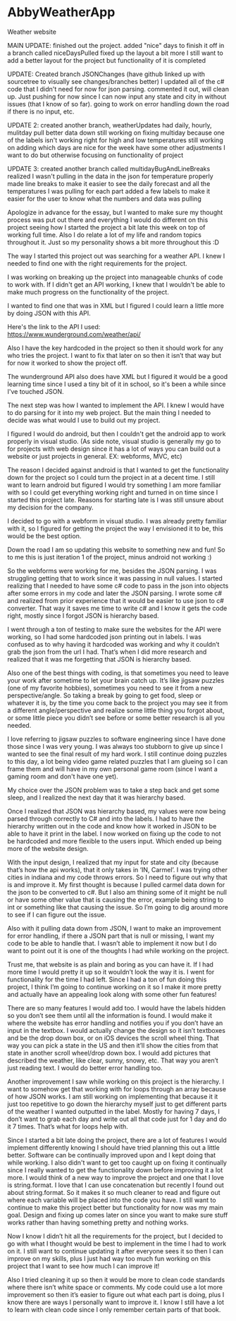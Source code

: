 # AbbyWeatherApp
Weather website

MAIN UPDATE:
finished out the project.
added "nice" days to finish it off in a branch called niceDaysPulled
fixed up the layout a bit more
I still want to add a better layout for the project but functionality of it is completed

UPDATE:
Created branch JSONChanges (have github linked up with sourcetree to visually see changes/branches better)
I updated all of the c# code that I didn't need for now for json parsing. commented it out, will clean up.
Just pushing for now since I can now input any state and city in without issues (that I know of so far).
going to work on error handling down the road if there is no input, etc.

UPDATE 2:
created another branch, weatherUpdates
had daily, hourly, mulitday pull better data down
still working on fixing multiday because one of the labels isn't working right for high and low temperatures
still working on adding which days are nice for the week
have some other adjustments I want to do but otherwise focusing on functionality of project

UPDATE 3:
created another branch called multidayBugAndLineBreaks
realized I wasn't pulling in the data in the json for temperature properly
made line breaks to make it easier to see the daily forecast and all the temperatures I was pulling for each part
added a few labels to make it easier for the user to know what the numbers and data was pulling



Apologize in advance for the essay, but I wanted to make sure my thought process was put out there and everything I would do different on this project seeing how I started the project a bit late this week on top of working full time. Also I do relate a lot of my life and random topics throughout it. Just so my personality shows a bit more throughout this :D


The way I started this project out was searching for a weather API. I knew I needed to find one with the right requirements for the project.

I was working on breaking up the project into manageable chunks of code to work with. If I didn't get an API working, I knew that I wouldn't be able to make much progress on the functionality of the project.

I wanted to find one that was in XML but I figured I could learn a little more by doing JSON with this API. 

Here's the link to the API I used: https://www.wunderground.com/weather/api/

Also I have the key hardcoded in the project so then it should work for any who tries the project. I want to fix that later on so then it isn’t that way but for now it worked to show the project off.

The wunderground API also does have XML but I figured it would be a good learning time since I used a tiny bit of it in school, so it's been a while since I've touched JSON.

The next step was how I wanted to implement the API. I knew I would have to do parsing for it into my web project. But the main thing I needed to decide was what would I use to build out my project.

I figured I would do android, but then I couldn't get the android app to work properly in visual studio. (As side note, visual studio is generally my go to for projects with web design since it has a lot of ways you can build out a website or just projects in general. EX: webforms, MVC, etc) 

The reason I decided against android is that I wanted to get the functionality down for the project so I could turn the project in at a decent time. I still want to learn android but figured I would try something I am more familiar with so I could get everything working right and turned in on time since I started this project late. Reasons for starting late is I was still unsure about my decision for the company.

I decided to go with a webform in visual studio. I was already pretty familiar with it, so I figured for getting the project the way I envisioned it to be, this would be the best option.

Down the road I am so updating this website to something new and fun! So to me this is just iteration 1 of the project, minus android not working :)

So the webforms were working for me, besides the JSON parsing. I was struggling getting that to work since it was passing in null values. I started realizing that I needed to have some c# code to pass in the json into objects after some errors in my code and later the JSON parsing. I wrote some c# and realized from prior experience that it would be easier to use json to c# converter. That way it saves me time to write c# and I know it gets the code right, mostly since I forgot JSON is hierarchy based. 

I went through a ton of testing to make sure the websites for the API were working, so I had some hardcoded json printing out in labels. I was confused as to why having it hardcoded was working and why it couldn’t grab the json from the url I had. That’s when I did more research and realized that it was me forgetting that JSON is hierarchy based. 

Also one of the best things with coding, is that sometimes you need to leave your work after sometime to let your brain catch up. It’s like jigsaw puzzles (one of my favorite hobbies), sometimes you need to see it from a new perspective/angle. So taking a break by going to get food, sleep or whatever it is, by the time you come back to the project you may see it from a different angle/perspective and realize some little thing you forgot about, or some little piece you didn’t see before or some better research is all you needed. 

I love referring to jigsaw puzzles to software engineering since I have done those since I was very young. I was always too stubborn to give up since I wanted to see the final result of my hard work. I still continue doing puzzles to this day, a lot being video game related puzzles that I am glueing so I can frame them and will have in my own personal game room (since I want a gaming room and don't have one yet).

My choice over the JSON problem was to take a step back and get some sleep, and I realized the next day that it was hierarchy based.

Once I realized that JSON was hierarchy based, my values were now being parsed through correctly to C# and into the labels. I had to have the hierarchy written out in the code and know how it worked in JSON to be able to have it print in the label. I now worked on fixing up the code to not be hardcoded and more flexible to the users input. Which ended up being more of the website design. 

With the input design, I realized that my input for state and city (because that’s how the api works), that it only takes in ‘IN, Carmel’. I was trying other cities in indiana and my code throws errors. So I need to figure out why that is and improve it. My first thought is because I pulled carmel data down for the json to be converted to c#. But I also am thining some of it might be null or have some other value that is causing the error, example being string to int or something like that causing the issue. So I’m going to dig around more to see if I can figure out the issue.

Also with it pulling data down from JSON, I want to make an improvement for error handling, if there a JSON part that is null or missing, I want my code to be able to handle that. I wasn’t able to implement it now but I do want to point out it is one of the thoughts I had while working on the project.

Trust me, that website is as plain and boring as you can have it. If I had more time I would pretty it up so it wouldn’t look the way it is. I went for functionality for the time I had left. Since I had a ton of fun doing this project, I think I’m going to continue working on it so I make it more pretty and actually have an appealing look along with some other fun features!

There are so many features I would add too. I would have the labels hidden so you don’t see them until all the information is found. I would make it where the website has error handling and notifies you if you don’t have an input in the textbox. I would actually change the design so it isn’t textboxes and be the drop down box, or on iOS devices the scroll wheel thing. That way you can pick a state in the US and then it’ll show the cities from that state in another scroll wheel/drop down box. I would add pictures that described the weather, like clear, sunny, snowy, etc. That way you aren’t just reading text. I would do better error handling too.

Another improvement I saw while working on this project is the hierarchy. I want to somehow get that working with for loops through an array because of how JSON works. I am still working on implementing that because it it just too repetitive to go down the hierarchy myself just to get different parts of the weather I wanted outputted in the label. Mostly for having 7 days, I don’t want to grab each day and write out all that code just for 1 day and do it 7 times. That’s what for loops help with.

Since I started a bit late doing the project, there are a lot of features I would implement differently knowing I should have tried planning this out a little better. Software can be continually improved upon and I kept doing that while working. I also didn't want to get too caught up on fixing it continually since I really wanted to get the functionality down before improving it a lot more. I would think of a new way to improve the project and one that I love is string.format. I love that I can use concatenation but recently I found out about string.format. So it makes it so much cleaner to read and figure out where each variable will be placed into the code you have. I still want to continue to make this project better but functionality for now was my main goal. Design and fixing up comes later on since you want to make sure stuff works rather than having something pretty and nothing works.

Now I know I didn’t hit all the requirements for the project, but I decided to go with what I thought would be best to implement in the time I had to work on it. I still want to continue updating it after everyone sees it so then I can improve on my skills, plus I just had way too much fun working on this project that I want to see how much I can improve it!

Also I tried cleaning it up so then it would be more to clean code standards where there isn’t white space or comments. My code could use a lot more improvement so then it’s easier to figure out what each part is doing, plus I know there are ways I personally want to improve it. I know I still have a lot to learn with clean code since I only remember certain parts of that book.


